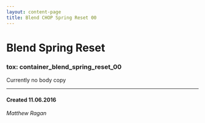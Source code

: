 ```yaml
---
layout: content-page
title: Blend CHOP Spring Reset 00
---
```


# Blend Spring Reset
### tox: container_blend_spring_reset_00

Currently no body copy

---
#### Created 11.06.2016
*Matthew Ragan*